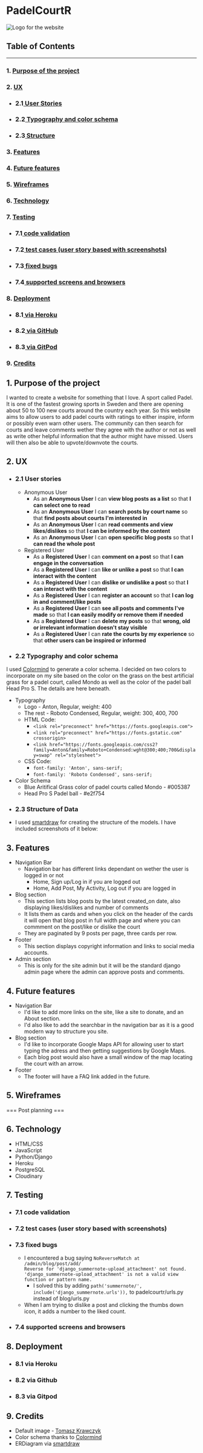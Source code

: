 # PadelCourtR
![Logo for the website]()

## Table of Contents
<hr>

### 1. [ Purpose of the project](#1-purpose-of-the-project)

### 2. [ UX](#2-ux)

- ### 2.1[ User Stories](#21-user-stories-1)
- ### 2.2[ Typography and color schema](#22-typography-and-color-schema-1)
- ### 2.3[ Structure](#23-structure-1)

### 3. [ Features](#3-features)

### 4. [ Future features](#4-future-features)

### 5. [ Wireframes](#5-wireframes)

### 6. [ Technology](#6-technology)

### 7. [ Testing](#7-testing)
- ### 7.1[ code validation](#71-code-validation-1)
- ### 7.2[ test cases (user story based with screenshots)](#72-test-cases-user-story-based-with-screenshots-1)
- ### 7.3[ fixed bugs](#73-fixed-bugs-1)
- ### 7.4[ supported screens and browsers](#74-supported-screens-and-browsers-1)

### 8. [ Deployment](#8-deployment)
- ### 8.1[ via Heroku](#81-via-heroku-1)
- ### 8.2[ via GitHub](#82-via-github-1)
- ### 8.3[ via GitPod](#83-via-gitpod-1)

### 9. [ Credits](#9-credits)

## 1. Purpose of the project
I wanted to create a website for something that I love. A sport called Padel. It is one of the fastest growing sports in Sweden and there are opening about 50 to 100 new courts around the country each year. So this website aims to allow users to add padel courts with ratings to either inspire, inform or possibly even warn other users. The community can then search for courts and leave comments wether they agree with the author or not as well as write other helpful information that the author might have missed. Users will then also be able to upvote/downvote the courts.

## 2. UX
- ### 2.1 User stories
    - Anonymous User
        - As an **Anonymous User** I can **view blog posts as a list** so that **I can select one to read**
        - As an **Anonymous User** I can **search posts by court name** so that **find posts about courts I'm interested in**
        - As an **Anonymous User** I can **read comments and view likes/dislikes** so that **I can be informed by the content**
        - As an **Anonymous User** I can **open specific blog posts** so that **I can read the whole post**
    - Registered User    
        - As a **Registered User** I can **comment on a post** so that **I can engage in the conversation**
        - As a **Registered User** I can **like or unlike a post** so that **I can interact with the content**
        - As a **Registered User** I can **dislike or undislike a post** so that **I can interact with the content**
        - As a **Registered User** I can **register an account** so that **I can log in and comment/like posts**
        - As a **Registered User** I can **see all posts and comments I've made** so that **I can easily modify or remove them if needed**
        - As a **Registered User** I can **delete my posts** so that **wrong, old or irrelevant information doesn't stay visible**
        - As a **Registered User** I can **rate the courts by my experience** so that **other users can be inspired or informed**
- ### 2.2 Typography and color schema
I used [Colormind](http://colormind.io/bootstrap/) to generate a color schema. I decided on two colors to incorporate on my site based on the color on the grass on the best artificial grass for a padel court, called Mondo as well as the color of the padel ball Head Pro S. The details are here beneath. 
- Typography
    - Logo - Anton, Regular, weight: 400
    - The rest - Roboto Condensed, Regular, weight: 300, 400, 700
    - HTML Code:
        - ``` <link rel="preconnect" href="https://fonts.googleapis.com"> ```
        - ``` <link rel="preconnect" href="https://fonts.gstatic.com" crossorigin> ```
        - ``` <link href="https://fonts.googleapis.com/css2?family=Anton&family=Roboto+Condensed:wght@300;400;700&display=swap" rel="stylesheet"> ```
    - CSS Code:
        - ``` font-family: 'Anton', sans-serif; ```
        - ``` font-family: 'Roboto Condensed', sans-serif; ```
- Color Schema
    - Blue Aritifical Grass color of padel courts called Mondo - #005387
    - Head Pro S Padel ball - #e2f754
- ### 2.3 Structure of Data
- I used [smartdraw](https://www.smartdraw.com/) for creating the structure of the models. I have included screenshots of it below:

## 3. Features
- Navigation Bar
    - Navigation bar has different links dependant on wether the user is logged in or not
        -  Home, Sign up/Log in if you are logged out
        - Home, Add Post, My Activity, Log out if you are logged in
- Blog section
    - This section lists blog posts by the latest created_on date, also displaying likes/dislikes and number of comments
    - It lists them as cards and when you click on the header of the cards it will open that blog post in full width page and where you can commment on the post/like or dislike the court
    - They are paginated by 9 posts per page, three cards per row.
- Footer
    - This section displays copyright information and links to social media accounts.
- Admin section
    - This is only for the site admin but it will be the standard django admin page where the admin can approve posts and comments.


## 4. Future features
- Navigation Bar
    - I'd like to add more links on the site, like a site to donate, and an About section.
    - I'd also like to add the searchbar in the navigation bar as it is a good modern way to structure you site.
- Blog section
    - I'd like to incorporate Google Maps API for allowing user to start typing the adress and then getting suggestions by Google Maps.
    - Each blog post would also have a small window of the map locating the court with an arrow.
- Footer
    - The footer will have a FAQ link added in the future.

## 5. Wireframes

=== Post planning ===

## 6. Technology
- HTML/CSS
- JavaScript
- Python/Django
- Heroku
- PostgreSQL
- Cloudinary

## 7. Testing
- ### 7.1 code validation
- ### 7.2 test cases (user story based with screenshots)
- ### 7.3 fixed bugs
    - I encountered a bug saying ``` NoReverseMatch at /admin/blog/post/add/ ```<br>
    ``` Reverse for 'django_summernote-upload_attachment' not found. 'django_summernote-upload_attachment' is not a valid view function or pattern name. ```
      - I solved this by adding ``` path('summernote/', include('django_summernote.urls')), ``` to padelcourtr/urls.py instead of blog/urls.py
    - When I am trying to dislike a post and clicking the thumbs down icon, it adds a number to the liked count.
- ### 7.4 supported screens and browsers

## 8. Deployment
- ### 8.1 via Heroku
- ### 8.2 via Github
- ### 8.3 via Gitpod

## 9. Credits
 - Default image - [Tomasz Krawczyk](https://unsplash.com/photos/M2x3A8Q4JbY?utm_source=unsplash&utm_medium=referral&utm_content=creditShareLink)
 - Color schema thanks to [Colormind](http://colormind.io/bootstrap/)
 - ERDiagram via [smartdraw](https://www.smartdraw.com/)